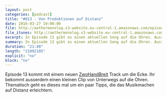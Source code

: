 ```yaml
---
layout: post
categories: [podcast]
title: "#013 - Von Produktionen auf Distanz"
date: 2016-03-27 19:00:00
file: http://aethermonolog.s3-website.eu-central-1.amazonaws.com/episodes/aethermonolog-013.mp3
file_itunes: http://aethermonolog.s3-website.eu-central-1.amazonaws.com/episserodes/aethermonolog-013.m4a
excerpt: In Episode 13 gibt es einen aktuellen Song auf die Ohren. Ausserdem geht es darum, was das Musikmachen auf Distanz erleichtert.
summary: In Episode 13 gibt es einen aktuellen Song auf die Ohren. Ausserdem geht es darum, was das Musikmachen auf Distanz erleichtert.
duration: "21:40"
length: "21092105"
explicit: "no"
block: "no"
---
```


Episode 13 kommt mit einem neuen [ZwoHandBreit](http://zwohandbreit.de) Track um die Ecke. Ihr bekommt ausserdem einen kleinen Clip von Unterwegs auf die Ohren. Thematisch geht es dieses mal um ein paar Tipps, die das Musikmachen auf Distanz erleichtern.

